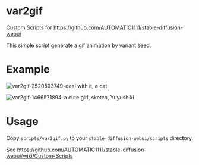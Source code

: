 # var2gif
Custom Scripts for https://github.com/AUTOMATIC1111/stable-diffusion-webui

This simple script generate a gif animation by variant seed.

# Example

![var2gif-2520503749-deal with it, a cat](https://user-images.githubusercontent.com/7163746/190895666-ddf86384-a01b-4686-ade5-22ac4ba35b81.gif)

![var2gif-1466571894-a cute girl, sketch, Yuyushiki](https://user-images.githubusercontent.com/7163746/190895671-337cc4ee-2b8f-4844-9c76-bb1a3ca7a76a.gif)

# Usage
Copy `scripts/var2gif.py` to your `stable-diffusion-webui/scripts` directory.

See https://github.com/AUTOMATIC1111/stable-diffusion-webui/wiki/Custom-Scripts
